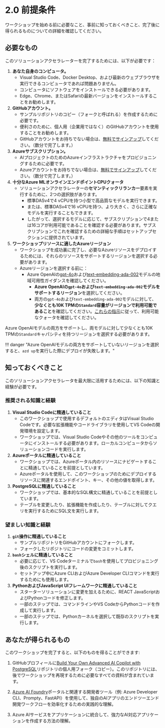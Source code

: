 # 2.0 前提条件

ワークショップを始める前に必要なこと、事前に知っておくべきこと、完了後に得られるものについての詳細を確認してください。

## 必要なもの

このソリューションアクセラレーターを完了するためには、以下が必要です：

1. **あなた自身のコンピュータ。**
    - Visual Studio Code、Docker Desktop、および最新のウェブブラウザを実行できるコンピュータであれば問題ありません。
    - コンピュータにソフトウェアをインストールできる必要があります。
    - Edge、Chrome、またはSafariの最新バージョンをインストールすることをお勧めします。
2. **GitHubアカウント。**
    - サンプルリポジトリのコピー（フォークと呼ばれる）を作成するために必要です。
    - 便利さのために、個人用（企業用ではなく）のGitHubアカウントを使用することをお勧めします。
    - GitHubアカウントをお持ちでない場合は、[無料でサインアップ](https://github.com/signup)してください。（数分で完了します。）
3. **Azureサブスクリプション。**
    - AIプロジェクトのためのAzureインフラストラクチャをプロビジョニングするために必要です。
    - Azureアカウントをお持ちでない場合は、[無料でサインアップ](https://aka.ms/free)してください。（数分で完了します。）
4. **十分なAzure MLオンラインエンドポイントCPUクォータ**
    - ソリューションアクセラレーターの**セマンティックリランカー**要素を実行するために、2つの選択肢があります。
        - 標準DASv4で4 vCPUを持つ小型で高品質なモデルを実行できます。
        - または、標準DASv4で16 vCPUを持つ、より大きく、さらに正確なモデルを実行することもできます。
        - したがって、選択するモデルに応じて、サブスクリプションで4または16コアが利用可能であることを確認する必要があります。サブスクリプションでこれを確認するための詳細な手順はセットアップセクションに提供されています。
5. **ワークショップリソースに適したAzureリージョン**
    - ワークショップを成功裏に完了し、必要なAzureリソースをデプロイするためには、それらのリソースをサポートするリージョンを選択する必要があります。
    - Azureリージョンを選択する前に：
      - Azure OpenAIの[gpt-4o](https://learn.microsoft.com/azure/ai-services/openai/concepts/models?tabs=global-standard%2Cstandard-chat-completions#standard-models-by-endpoint)および[text-embedding-ada-002](https://learn.microsoft.com/azure/ai-services/openai/concepts/models?tabs=global-standard%2Cstandard-embeddings#standard-models-by-endpoint)モデルの地域可用性ガイダンスを確認してください。
        - **Azure OpenAIの`gpt-4o`および`text-embedding-ada-002`モデルをサポートするリージョン**を選択してください。
        - 両方の`gpt-4o`および`text-embedding-ada-002`モデルに対して、**少なくとも10K TPMの`Standard`容量がリージョンで利用可能であること**を確認してください。[これらの指示](https://learn.microsoft.com/azure/ai-services/openai/how-to/quota?tabs=rest#view-and-request-quota)に従って、利用可能なクォータを確認してください。

Azure OpenAIモデルの両方をサポートし、両モデルに対して少なくとも10K TPMの`Standard`キャパシティを持つリージョンを選択する必要があります。

!!! danger "Azure OpenAIモデルの両方をサポートしていないリージョンを選択すると、`azd up`を実行した際にデプロイが失敗します。"

## 知っておくべきこと

このソリューションアクセラレータを最大限に活用するためには、以下の知識と経験が必要です。

### 推奨される知識と経験

1. **Visual Studio Codeに精通していること**
    - このワークショップで使用するデフォルトのエディタはVisual Studio Codeです。必要な拡張機能やコードライブラリを使用してVS Codeの開発環境を設定します。
    - ワークショップでは、Visual Studio Codeやその他のツールをコンピュータにインストールする必要があります。ローカルコンピュータからソリューションコードを実行します。
2. **Azureポータルに精通していること**
    - ワークショップでは、Azureポータル内のリソースにナビゲートすることに精通していることを前提としています。
    - Azureポータルを使用して、このワークショップのためにデプロイするリソースに関連するエンドポイント、キー、その他の値を取得します。
3. **PostgreSQLに精通していること**
    - ワークショップでは、基本的なSQL構文に精通していることを前提としています。
    - テーブルを変更したり、拡張機能を作成したり、テーブルに対してクエリを実行するためにSQL文を実行します。

### 望ましい知識と経験

1. **`git`操作に精通していること**
    - サンプルリポジトリをGitHubアカウントにフォークします。
    - フォークしたリポジトリにコードの変更をコミットします。
2. **`bash`シェルに精通していること**
    - 必要に応じて、VS Codeターミナルで`bash`を使用してプロビジョニング後のスクリプトを実行します。
    - セットアップ中にAzure CLIおよびAzure Developer CLIコマンドを実行するためにも使用します。
3. **PythonおよびJavaScript UIフレームワークに精通していること**
    - スターターソリューションに変更を加えるために、REACT JavaScriptおよびPythonコードを修正します。
    - 一部のステップでは、コマンドラインやVS CodeからPythonコードを作成して実行します。
    - 一部のステップでは、Pythonカーネルを選択して既存のスクリプトを実行します。

## あなたが得られるもの

このワークショップを完了すると、以下のものを得ることができます:

1. GitHubプロフィールに[Build Your Own Advanced AI Copilot with PostgreSQL](http://aka.ms/pg-byoac-repo/)リポジトリの個人用フォーク（コピー）。このリポジトリには、後でワークショップを再現するために必要なすべての資料が含まれています。

2. [Azure AI Foundry](https://ai.azure.com)ポータルと関連する開発者ツール（例: Azure Developer CLI、Prompty、FastAPI）を使用して、独自のAIアプリのエンドツーエンド開発ワークフローを効率化するための実践的な理解。

3. Azure AIサービスをアプリケーションに統合して、強力なAI対応アプリケーションを作成する方法の理解。

